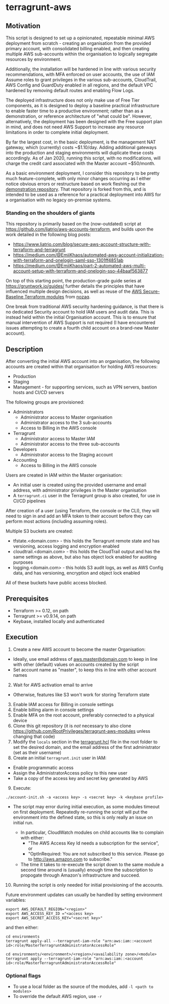 # terragrunt-aws

## Motivation

This script is designed to set up a opinionated, repeatable minimal AWS deployment from scratch - creating an organisation from the provided primary account, with consolidated billing enabled, and then creating multiple AWS sub-accounts within the organisation to logically segregate resources by environment.

Additionally, the installation will be hardened in line with various security recommendations, with MFA enforced on user accounts, the use of IAM Assume roles to grant privileges in the various sub-accounts, CloudTrail, AWS Config and GuardDuty enabled in all regions, and the default VPC hardened by removing default routes and enabling Flow Logs.

The deployed infrastructure does not only make use of Free Tier components, as it is designed to deploy a baseline practical infrastructure to enable faster time to a productive environment; rather than as a demonstration, or reference architecture of "what could be". However, alternatively, the deployment has been designed with the Free support plan in mind, and does not need AWS Support to increase any resource limitations in order to complete initial deployment.

By far the largest cost, in the basic deployment, is the management NAT gateway, which (currently) costs ~\$1.10/day. Adding additional gateways into the production and staging environments will duplicate these costs accordingly. As of Jan 2020, running this script, with no modifications, will charge the credit card associated with the Master account ~\$50/month.

As a basic environment deployment, I consider this repository to be pretty much feature-complete, with only minor changes occurring as I either notice obvious errors or restructure based on work fleshing out the [demonstration repository](https://github.com/RootPrivileges/terragrunt-aws-demo). That repository is forked from this, and is intended to be used as a reference for a practical deployment into AWS for a organisation with no legacy on-premise systems.

### Standing on the shoulders of giants

This repository is primarily based on the (now-outdated) script at https://github.com/liatrio/aws-accounts-terraform, and builds upon the work detailed in the following blog posts:

- https://www.liatrio.com/blog/secure-aws-account-structure-with-terraform-and-terragrunt
- https://medium.com/@EmiiKhaos/automated-aws-account-initialization-with-terraform-and-onelogin-saml-sso-1301ff4851ab
- https://medium.com/@EmiiKhaos/part-2-automated-aws-multi-account-setup-with-terraform-and-onelogin-sso-44baaf563877

On top of this starting point, the production-grade guide series at https://gruntwork.io/guides/ further details the principles that have influenced multiple design decisions, as well as reuse of the [AWS Secure-Baseline Terraform modules](https://registry.terraform.io/modules/nozaq/secure-baseline/) from [nozaq](https://github.com/nozaq/).

One break from traditional AWS security hardening guidance, is that there is no dedicated Security account to hold IAM users and audit data. This is instead held within the initial Organisation account. This is to ensure that manual intervention of AWS Support is not required (I have encountered issues attempting to create a fourth child account on a brand-new Master account).

## Description

After converting the initial AWS account into an organisation, the following accounts are created within that organisation for holding AWS resources:

- Production
- Staging
- Management - for supporting services, such as VPN servers, bastion hosts and CI/CD servers

The following groups are provisioned:

- Administrators
  - Administrator access to Master organisation
  - Administrator access to the 3 sub-accounts
  - Access to Billing in the AWS console
- Terragrunt
  - Administrator access to Master IAM
  - Administrator access to the three sub-accounts
- Developers
  - Administrator access to the Staging account
- Accounting
  - Access to Billing in the AWS console

Users are created in IAM within the Master organisation:

- An initial user is created using the provided username and email address, with administrator privileges in the Master organisation
- A `terragrunt.ci` user in the Terragrunt group is also created, for use in CI/CD pipelines

After creation of a user (using Terraform, the console or the CLI), they will need to sign in and add an MFA token to their account before they can perform most actions (including assuming roles).

Multiple S3 buckets are created:

- tfstate.<domain.com> - this holds the Terragrunt remote state and has versioning, access logging and encryption enabled
- cloudtrail.<domain.com> - this holds the CloudTrail output and has the same settings as above, but also has object lock enabled for auditing purposes
- logging.<domain.com> - this holds S3 audit logs, as well as AWS Config data, and has versioning, encryption and object lock enabled

All of these buckets have public access blocked.

## Prerequisites

- Terraform >= 0.12, on path
- Terragrunt >= v0.9.14, on path
- Keybase, installed locally and authenticated

## Execution

1. Create a new AWS account to become the master Organisation:

- Ideally, use email address of aws.master@domain.com to keep in line with other (default) values on accounts created by the script
- Set account name as "master", to keep this in line with other account names

2. Wait for AWS activation email to arrive

- Otherwise, features like S3 won't work for storing Terraform state

3. Enable IAM access for Billing in console settings
4. Enable billing alarm in console settings
5. Enable MFA on the root account, preferably connected to a physical device
6. Clone this git repository (it is _not_ necessary to also clone https://github.com/RootPrivileges/terragrunt-aws-modules unless changing that code)
7. Modify the `locals` section in the [terragrunt.hcl](terragrunt.hcl) file in the root folder to set the desired domain, and the email address of the first administrator (set as their username)
8. Create an initial `terragrunt.init` user in IAM:

- Enable programmatic access
- Assign the AdministratorAccess policy to this new user
- Take a copy of the access key and secret key generated by AWS

9. Execute:

```
./account-init.sh -a <access key> -s <secret key> -k <keybase profile>
```

- The script may error during initial execution, as some modules timeout on first deployment. Repeatedly re-running the script will put the environment into the defined state, so this is only really an issue on initial run.

  - In particular, CloudWatch modules on child accounts like to complain with either:
    - "The AWS Access Key Id needs a subscription for the service", or
    - "OptInRequired: You are not subscribed to this service. Please go to http://aws.amazon.com to subscribe."
  - The time it takes to re-execute the script down to the same module a second time around is (usually) enough time the subscription to propogate through Amazon's infrastructure and succeed.

10. Running the script is only needed for initial provisioning of the accounts.

Future environment updates can usually be handled by setting environment variables:

```
export AWS_DEFAULT_REGION="<region>"
export AWS_ACCESS_KEY_ID ="<access key>
export AWS_SECRET_ACCESS_KEY="<secret key>"
```

and then either:

```
cd environments
terragrunt apply-all --terragrunt-iam-role "arn:aws:iam::<account id>:role/MasterTerragruntAdministratorAccessRole"
```

```
cd environments/<environment>/<region>/<availability zone>/<module>
terragrunt apply --terragrunt-iam-role "arn:aws:iam::<account id>:role/MasterTerragruntAdministratorAccessRole"
```

### Optional flags

- To use a local folder as the source of the modules, add `-l <path to modules>`
- To override the default AWS region, use `-r`
